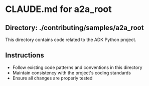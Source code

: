 # CLAUDE.md for a2a_root

## Directory: ./contributing/samples/a2a_root

This directory contains code related to the ADK Python project.

## Instructions
- Follow existing code patterns and conventions in this directory
- Maintain consistency with the project's coding standards
- Ensure all changes are properly tested
